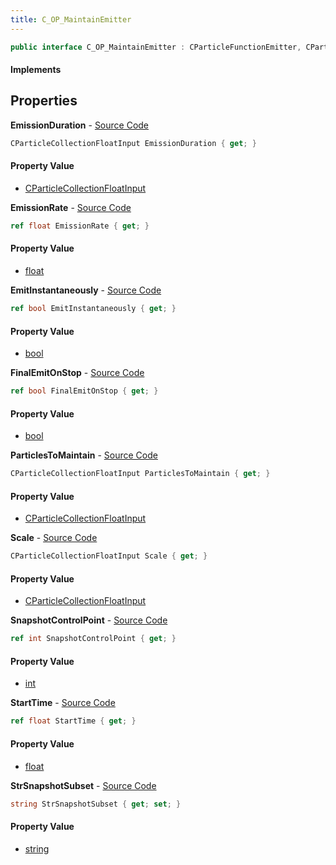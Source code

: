 ```yaml
---
title: C_OP_MaintainEmitter
---
```


```csharp
public interface C_OP_MaintainEmitter : CParticleFunctionEmitter, CParticleFunction, ISchemaClass<CParticleFunction>, ISchemaClass<CParticleFunctionEmitter>, ISchemaClass<C_OP_MaintainEmitter>, ISchemaField, ISchemaClass, INativeHandle
```

#### Implements

## Properties

**EmissionDuration** - [Source Code](https://github.com/swiftly-solution/swiftlys2/blob/main/managed/src/SwiftlyS2.Generated/Schemas/Interfaces/C_OP_MaintainEmitter.cs#L20)

```csharp
CParticleCollectionFloatInput EmissionDuration { get; }
```

#### Property Value

- [CParticleCollectionFloatInput](/docs/api/shared/schemadefinitions/cparticlecollectionfloatinput)

**EmissionRate** - [Source Code](https://github.com/swiftly-solution/swiftlys2/blob/main/managed/src/SwiftlyS2.Generated/Schemas/Interfaces/C_OP_MaintainEmitter.cs#L22)

```csharp
ref float EmissionRate { get; }
```

#### Property Value

- [float](https://learn.microsoft.com/dotnet/api/system.single)

**EmitInstantaneously** - [Source Code](https://github.com/swiftly-solution/swiftlys2/blob/main/managed/src/SwiftlyS2.Generated/Schemas/Interfaces/C_OP_MaintainEmitter.cs#L28)

```csharp
ref bool EmitInstantaneously { get; }
```

#### Property Value

- [bool](https://learn.microsoft.com/dotnet/api/system.boolean)

**FinalEmitOnStop** - [Source Code](https://github.com/swiftly-solution/swiftlys2/blob/main/managed/src/SwiftlyS2.Generated/Schemas/Interfaces/C_OP_MaintainEmitter.cs#L30)

```csharp
ref bool FinalEmitOnStop { get; }
```

#### Property Value

- [bool](https://learn.microsoft.com/dotnet/api/system.boolean)

**ParticlesToMaintain** - [Source Code](https://github.com/swiftly-solution/swiftlys2/blob/main/managed/src/SwiftlyS2.Generated/Schemas/Interfaces/C_OP_MaintainEmitter.cs#L16)

```csharp
CParticleCollectionFloatInput ParticlesToMaintain { get; }
```

#### Property Value

- [CParticleCollectionFloatInput](/docs/api/shared/schemadefinitions/cparticlecollectionfloatinput)

**Scale** - [Source Code](https://github.com/swiftly-solution/swiftlys2/blob/main/managed/src/SwiftlyS2.Generated/Schemas/Interfaces/C_OP_MaintainEmitter.cs#L32)

```csharp
CParticleCollectionFloatInput Scale { get; }
```

#### Property Value

- [CParticleCollectionFloatInput](/docs/api/shared/schemadefinitions/cparticlecollectionfloatinput)

**SnapshotControlPoint** - [Source Code](https://github.com/swiftly-solution/swiftlys2/blob/main/managed/src/SwiftlyS2.Generated/Schemas/Interfaces/C_OP_MaintainEmitter.cs#L24)

```csharp
ref int SnapshotControlPoint { get; }
```

#### Property Value

- [int](https://learn.microsoft.com/dotnet/api/system.int32)

**StartTime** - [Source Code](https://github.com/swiftly-solution/swiftlys2/blob/main/managed/src/SwiftlyS2.Generated/Schemas/Interfaces/C_OP_MaintainEmitter.cs#L18)

```csharp
ref float StartTime { get; }
```

#### Property Value

- [float](https://learn.microsoft.com/dotnet/api/system.single)

**StrSnapshotSubset** - [Source Code](https://github.com/swiftly-solution/swiftlys2/blob/main/managed/src/SwiftlyS2.Generated/Schemas/Interfaces/C_OP_MaintainEmitter.cs#L26)

```csharp
string StrSnapshotSubset { get; set; }
```

#### Property Value

- [string](https://learn.microsoft.com/dotnet/api/system.string)

